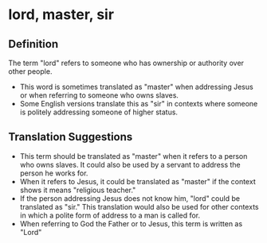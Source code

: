 # lord, master, sir

## Definition

The term "lord" refers to someone who has ownership or authority over other people.

* This word is sometimes translated as "master" when addressing Jesus or when referring to someone who owns slaves.
* Some English versions translate this as "sir" in contexts where someone is politely addressing someone of higher status.


## Translation Suggestions



* This term should be translated as "master" when it refers to a person who owns slaves. It could also be used by a servant to address the person he works for.
* When it refers to Jesus, it could be translated as "master" if the context shows it means "religious teacher."
* If the person addressing Jesus does not know him, "lord" could be translated as "sir." This translation would also be used for other contexts in which a polite form of address to a man is called for.
* When referring to God the Father or to Jesus, this term is written as "Lord"